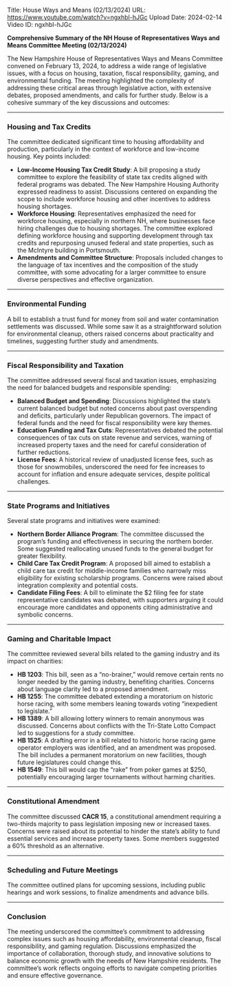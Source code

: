 Title: House Ways and Means (02/13/2024)
URL: https://www.youtube.com/watch?v=ngxhbI-hJGc
Upload Date: 2024-02-14
Video ID: ngxhbI-hJGc

**Comprehensive Summary of the NH House of Representatives Ways and Means Committee Meeting (02/13/2024)**

The New Hampshire House of Representatives Ways and Means Committee convened on February 13, 2024, to address a wide range of legislative issues, with a focus on housing, taxation, fiscal responsibility, gaming, and environmental funding. The meeting highlighted the complexity of addressing these critical areas through legislative action, with extensive debates, proposed amendments, and calls for further study. Below is a cohesive summary of the key discussions and outcomes:

---

### **Housing and Tax Credits**
The committee dedicated significant time to housing affordability and production, particularly in the context of workforce and low-income housing. Key points included:
- **Low-Income Housing Tax Credit Study**: A bill proposing a study committee to explore the feasibility of state tax credits aligned with federal programs was debated. The New Hampshire Housing Authority expressed readiness to assist. Discussions centered on expanding the scope to include workforce housing and other incentives to address housing shortages.
- **Workforce Housing**: Representatives emphasized the need for workforce housing, especially in northern NH, where businesses face hiring challenges due to housing shortages. The committee explored defining workforce housing and supporting development through tax credits and repurposing unused federal and state properties, such as the McIntyre building in Portsmouth.
- **Amendments and Committee Structure**: Proposals included changes to the language of tax incentives and the composition of the study committee, with some advocating for a larger committee to ensure diverse perspectives and effective organization.

---

### **Environmental Funding**
A bill to establish a trust fund for money from soil and water contamination settlements was discussed. While some saw it as a straightforward solution for environmental cleanup, others raised concerns about practicality and timelines, suggesting further study and amendments.

---

### **Fiscal Responsibility and Taxation**
The committee addressed several fiscal and taxation issues, emphasizing the need for balanced budgets and responsible spending:
- **Balanced Budget and Spending**: Discussions highlighted the state’s current balanced budget but noted concerns about past overspending and deficits, particularly under Republican governors. The impact of federal funds and the need for fiscal responsibility were key themes.
- **Education Funding and Tax Cuts**: Representatives debated the potential consequences of tax cuts on state revenue and services, warning of increased property taxes and the need for careful consideration of further reductions.
- **License Fees**: A historical review of unadjusted license fees, such as those for snowmobiles, underscored the need for fee increases to account for inflation and ensure adequate services, despite political challenges.

---

### **State Programs and Initiatives**
Several state programs and initiatives were examined:
- **Northern Border Alliance Program**: The committee discussed the program’s funding and effectiveness in securing the northern border. Some suggested reallocating unused funds to the general budget for greater flexibility.
- **Child Care Tax Credit Program**: A proposed bill aimed to establish a child care tax credit for middle-income families who narrowly miss eligibility for existing scholarship programs. Concerns were raised about integration complexity and potential costs.
- **Candidate Filing Fees**: A bill to eliminate the $2 filing fee for state representative candidates was debated, with supporters arguing it could encourage more candidates and opponents citing administrative and symbolic concerns.

---

### **Gaming and Charitable Impact**
The committee reviewed several bills related to the gaming industry and its impact on charities:
- **HB 1203**: This bill, seen as a “no-brainer,” would remove certain rents no longer needed by the gaming industry, benefiting charities. Concerns about language clarity led to a proposed amendment.
- **HB 1255**: The committee debated extending a moratorium on historic horse racing, with some members leaning towards voting “inexpedient to legislate.”
- **HB 1389**: A bill allowing lottery winners to remain anonymous was discussed. Concerns about conflicts with the Tri-State Lotto Compact led to suggestions for a study committee.
- **HB 1525**: A drafting error in a bill related to historic horse racing game operator employers was identified, and an amendment was proposed. The bill includes a permanent moratorium on new facilities, though future legislatures could change this.
- **HB 1549**: This bill would cap the “rake” from poker games at $250, potentially encouraging larger tournaments without harming charities.

---

### **Constitutional Amendment**
The committee discussed **CACR 15**, a constitutional amendment requiring a two-thirds majority to pass legislation imposing new or increased taxes. Concerns were raised about its potential to hinder the state’s ability to fund essential services and increase property taxes. Some members suggested a 60% threshold as an alternative.

---

### **Scheduling and Future Meetings**
The committee outlined plans for upcoming sessions, including public hearings and work sessions, to finalize amendments and advance bills.

---

### **Conclusion**
The meeting underscored the committee’s commitment to addressing complex issues such as housing affordability, environmental cleanup, fiscal responsibility, and gaming regulation. Discussions emphasized the importance of collaboration, thorough study, and innovative solutions to balance economic growth with the needs of New Hampshire residents. The committee’s work reflects ongoing efforts to navigate competing priorities and ensure effective governance.